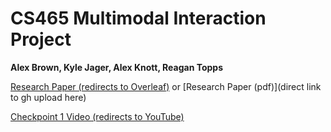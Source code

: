 # CS465 Multimodal Interaction Project
**Alex Brown, Kyle Jager, Alex Knott, Reagan Topps**

[Research Paper (redirects to Overleaf)](https://www.overleaf.com/read/skzrnbbvccyt#cca97e) or [Research Paper (pdf)](direct link to gh upload here)

[Checkpoint 1 Video (redirects to YouTube)](https://www.youtube.com/watch?v=WosGP-4NCTI)
